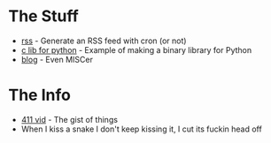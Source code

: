 # The Stuff

* [rss](rss/) - Generate an RSS feed with cron (or not)
* [c lib for python](python-with-c/) - Example of making a binary library for Python
* [blog](blog/) - Even MISCer

# The Info

* [411 vid](https://www.youtube.com/watch?v=PfLI1MV-ZVE) - The gist of things
* When I kiss a snake I don't keep kissing it, I cut its fuckin head off
